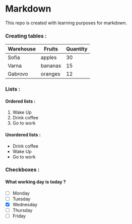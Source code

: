 # Markdown
This repo is created with learning purposes for markdown.

### Creating tables :

Warehouse | Fruits | Quantity
----------|--------|---------
Sofia|apples|30
Varna|bananas|15
Gabrovo|oranges|12


### Lists :

#### Ordered lists :

1. Wake Up
2. Drink coffee
3. Go to work

#### Unordered lists :

* Drink coffee
* Wake Up
* Go to work

### Checkboxes :

#### What working day is today ?

- [ ] Monday
- [ ] Tuesday
- [X] Wednesday
- [ ] Thursday
- [ ] Friday
